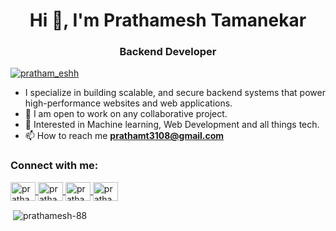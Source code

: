 <h1 align="center">Hi 👋, I'm Prathamesh Tamanekar</h1>
<h3 align="center">Backend Developer</h3>
<p align="left"> 
  <a href="https://twitter.com/pratham_eshh" target="blank">
    <img src="https://img.shields.io/twitter/follow/pratham_eshh?logo=twitter&style=for-the-badge" alt="pratham_eshh" />
  </a> 
</p>

- I specialize in building scalable, and secure backend systems that power high-performance websites and web applications. 
- 📝 I am open to work on any collaborative project.
- 🤖 Interested in Machine learning, Web Development and all things tech.
- 📫 How to reach me **prathamt3108@gmail.com**

<h3 align="left">Connect with me:</h3>
<p align="left">
  <a href="https://twitter.com/pratham_eshh" target="blank">
    <img align="center" src="https://raw.githubusercontent.com/rahuldkjain/github-profile-readme-generator/master/src/images/icons/Social/twitter.svg" alt="pratham_eshh" height="30" width="40" />
  </a>

  <a href="https://instagram.com/pratham._.esh" target="blank">
    <img align="center" src="https://raw.githubusercontent.com/rahuldkjain/github-profile-readme-generator/master/src/images/icons/Social/instagram.svg" alt="pratham._.esh" height="30" width="40" />
  </a>

  <a href="https://www.linkedin.com/in/prathamesh-tamanekar/" target="blank">
    <img align="center" src="https://www.svgrepo.com/show/9911/linkedin.svg" alt="prathamesh-tamanekar" height="30" width="40" />
  </a>

  <a href="https://www.linkedin.com/in/prathamesh-tamanekar/" target="blank">
    <img align="center" src="https://d2fltix0v2e0sb.cloudfront.net/dev-badge.svg" alt="prathamesh-tamanekar" height="30" width="40" />
  </a>
</p>
<p>
 &nbsp;<img align="center" src="https://github-readme-stats.vercel.app/api?username=prathamesh-88&theme=chartreuse-dark&show_icons=true&locale=en" alt="prathamesh-88" />
</p>

